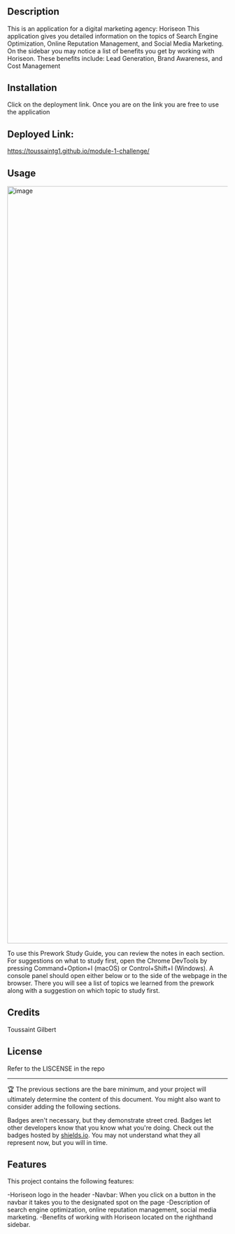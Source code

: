 # <Horiseon Digital Marketing>

## Description

This is an application for a digital marketing agency: Horiseon 
This application gives you detailed information on the topics of
Search Engine Optimization, Online Reputation Management, and 
Social Media Marketing. On the sidebar you may notice a list of 
benefits you get by working with Horiseon. These benefits 
include: Lead Generation, Brand Awareness, and Cost Management


## Installation

Click on the deployment link.
Once you are on the link you are free to use the application

## Deployed Link: 

https://toussaintg1.github.io/module-1-challenge/

## Usage

<img width="1728" alt="image" src="https://github.com/ToussaintG1/module-1-challenge/assets/133610903/edc70bd2-28e2-4556-999b-ef699b931d79">

To use this Prework Study Guide, you can review the notes in each section. For suggestions on what to study first, open the Chrome DevTools by pressing Command+Option+I (macOS) or Control+Shift+I (Windows). A console panel should open either below or to the side of the webpage in the browser. There you will see a list of topics we learned from the prework along with a suggestion on which topic to study first.


## Credits

Toussaint Gilbert

## License

Refer to the LISCENSE in the repo

---

🏆 The previous sections are the bare minimum, and your project will ultimately determine the content of this document. You might also want to consider adding the following sections.


Badges aren't necessary, but they demonstrate street cred. Badges let other developers know that you know what you're doing. Check out the badges hosted by [shields.io](https://shields.io/). You may not understand what they all represent now, but you will in time.

## Features

This project contains the following features:
 
-Horiseon logo in the header
-Navbar: When you click on a button in the navbar it takes you to the designated spot on the page
-Description of search engine optimization, online reputation management, social media
marketing.
-Benefits of working with Horiseon located on the righthand sidebar.




